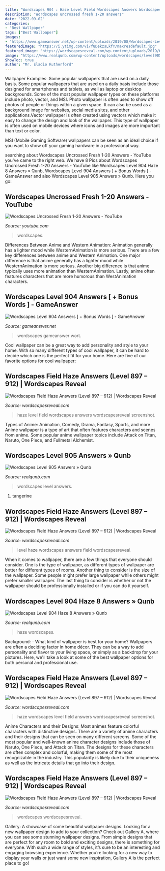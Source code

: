 ```yaml
---
title: "Wordscapes 904 : Haze Level Field Wordscapes Answers Wordscapesreveal Screenshot"
description: "Wordscapes uncrossed fresh 1-20 answers"
date: "2022-09-02"
categories:
- "Best Wallpaper"
tags: ["Best Wallpaper"]
images:
- "https://www.gameanswer.net/wp-content/uploads/2019/08/Wordscapes-Level-0904.png"
featuredImage: "https://i.ytimg.com/vi/f8DekzsLkfY/maxresdefault.jpg"
featured_image: "https://wordscapesreveal.com/wp-content/uploads/2019/03/Screenshot_16-10.png"
image: "https://www.realqunb.com/wp-content/uploads/wordscapes/level905.png"
ShowToc: true
author: "Mr. Eladio Rutherford"
---
```



Wallpaper Examples: Some popular wallpapers that are used on a daily basis.
Some popular wallpapers that are used on a daily basis include those designed for smartphones and tablets, as well as laptop or desktop backgrounds. Some of the most popular wallpaper types on these platforms include photo, vector, and MSI. 
Photo wallpaper is often used to show off photos of people or things within a given space. It can also be used as a background image for websites, social media sites, and other applications.Vector wallpaper is often created using vectors which make it easy to change the design and look of the wallpaper. This type of wallpaper is often used on mobile devices where icons and images are more important than text or color. 

MSI (Mobile Gaming Software) wallpapers can be seen as an ideal choice if you want to show off your gaming hardware in a professional way.

	

		
searching about Wordscapes Uncrossed Fresh 1-20 Answers - YouTube you've came to the right web. We have 8 Pics about Wordscapes Uncrossed Fresh 1-20 Answers - YouTube like Wordscapes Level 904 Haze 8 Answers » Qunb, Wordscapes Level 904 Answers [ + Bonus Words ] - GameAnswer and also Wordscapes Level 905 Answers » Qunb. Here you go:
		
    
## Wordscapes Uncrossed Fresh 1-20 Answers - YouTube

<img loading=lazy src="https://i.ytimg.com/vi/f8DekzsLkfY/maxresdefault.jpg" onerror="this.onerror=null;this.src='https://tse1.mm.bing.net/th?id=OIP.6stsdwKT8Utxoj64l7CUfAHaEK&amp;pid=15.1';" alt="Wordscapes Uncrossed Fresh 1-20 Answers - YouTube">

_Source: youtube.com_

>wordscapes. 

	

Differences Between Anime and Western Animation: Animation generally has a lighter mood while WesternAnimation is more serious.
There are a few key differences between anime and Western Animation. One major difference is that anime generally has a lighter mood while WesternAnimation is more serious. Another big difference is that anime typically uses more animation than WesternAnimation. Lastly, anime often features characters that are more humorous than WestAnimation characters.

    
## Wordscapes Level 904 Answers [ + Bonus Words ] - GameAnswer

<img loading=lazy src="https://www.gameanswer.net/wp-content/uploads/2019/08/Wordscapes-Level-0904.png" onerror="this.onerror=null;this.src='https://tse3.mm.bing.net/th?id=OIP.FlZjgdto2cckiOElLylW9wHaHD&amp;pid=15.1';" alt="Wordscapes Level 904 Answers [ + Bonus Words ] - GameAnswer">

_Source: gameanswer.net_

>wordscapes gameanswer wort. 

	

Cool wallpaper can be a great way to add personality and style to your home. With so many different types of cool wallpaper, it can be hard to decide which one is the perfect fit for your home. Here are five of our favorite options for cool wallpaper: 

    
## Wordscapes Field Haze Answers (Level 897 – 912) | Wordscapes Reveal

<img loading=lazy src="http://wordscapesreveal.com/wp-content/uploads/2019/03/Screenshot_1-10.png" onerror="this.onerror=null;this.src='https://tse1.mm.bing.net/th?id=OIP.uKfEQs4lN4LmYwsQ3EVy3AAAAA&amp;pid=15.1';" alt="Wordscapes Field Haze Answers (Level 897 – 912) | Wordscapes Reveal">

_Source: wordscapesreveal.com_

>haze level field wordscapes answers wordscapesreveal screenshot. 

	

Types of Anime: Animation, Comedy, Drama, Fantasy, Sports, and more
Anime wallpaper is a type of art that often features characters and scenes from anime. Some popular anime wallpaper topics include Attack on Titan, Naruto, One Piece, and Fullmetal Alchemist.

    
## Wordscapes Level 905 Answers » Qunb

<img loading=lazy src="https://www.realqunb.com/wp-content/uploads/wordscapes/level905.png" onerror="this.onerror=null;this.src='https://tse2.mm.bing.net/th?id=OIP.oTlMOTLzruPgGkxDg6U99gHaF7&amp;pid=15.1';" alt="Wordscapes Level 905 Answers » Qunb">

_Source: realqunb.com_

>wordscapes level answers. 

	

1. tangerine 

    
## Wordscapes Field Haze Answers (Level 897 – 912) | Wordscapes Reveal

<img loading=lazy src="https://wordscapesreveal.com/wp-content/uploads/2019/03/Screenshot_16-10.png" onerror="this.onerror=null;this.src='https://tse1.mm.bing.net/th?id=OIP.m5piDeM_ssJxpVe7gO7yeQAAAA&amp;pid=15.1';" alt="Wordscapes Field Haze Answers (Level 897 – 912) | Wordscapes Reveal">

_Source: wordscapesreveal.com_

>level haze wordscapes answers field wordscapesreveal. 

	

When it comes to wallpaper, there are a few things that everyone should consider. One is the type of wallpaper, as different types of wallpaper are better for different types of rooms. Another thing to consider is the size of the wallpaper. Some people might prefer large wallpaper while others might prefer smaller wallpaper. The last thing to consider is whether or not the wallpaper should be professionally installed or if you can do it yourself.

    
## Wordscapes Level 904 Haze 8 Answers » Qunb

<img loading=lazy src="https://www.realqunb.com/wp-content/uploads/2020/04/Level-904.jpeg" onerror="this.onerror=null;this.src='https://tse1.mm.bing.net/th?id=OIP.ny0yhp6t9IbiWgeRxU8R5wHaJQ&amp;pid=15.1';" alt="Wordscapes Level 904 Haze 8 Answers » Qunb">

_Source: realqunb.com_

>haze wordscapes. 

	

Background: - What kind of wallpaper is best for your home?
Wallpapers are often a deciding factor in home décor. They can be a way to add personality and flavor to your living space, or simply as a backdrop for your pictures. Here, we'll take a look at some of the best wallpaper options for both personal and professional use.

    
## Wordscapes Field Haze Answers (Level 897 – 912) | Wordscapes Reveal

<img loading=lazy src="http://wordscapesreveal.com/wp-content/uploads/2019/03/Screenshot_4-10.png" onerror="this.onerror=null;this.src='https://tse2.mm.bing.net/th?id=OIP.dq_lIupqYl44h3taY5QUCwAAAA&amp;pid=15.1';" alt="Wordscapes Field Haze Answers (Level 897 – 912) | Wordscapes Reveal">

_Source: wordscapesreveal.com_

>haze wordscapes level field answers wordscapesreveal screenshot. 

	

Anime Characters and their Designs: Most animes feature colorful characters with distinctive designs.
There are a variety of anime characters and their designs that can be seen on many different screens. Some of the most popular and well-known anime character designs include those of Naruto, One Piece, and Attack on Titan. The designs for these characters are often complex and colorful, making them some of the most recognizable in the industry. This popularity is likely due to their uniqueness as well as the intricate details that go into their design.

    
## Wordscapes Field Haze Answers (Level 897 – 912) | Wordscapes Reveal

<img loading=lazy src="http://wordscapesreveal.com/wp-content/uploads/2019/03/Screenshot_12-10-236x300.png" onerror="this.onerror=null;this.src='https://tse2.mm.bing.net/th?id=OIP.zAj7VRwUFwLL7oVsbwdNRQAAAA&amp;pid=15.1';" alt="Wordscapes Field Haze Answers (Level 897 – 912) | Wordscapes Reveal">

_Source: wordscapesreveal.com_

>wordscapes wordscapesreveal. 

	

Gallery: A showcase of some beautiful wallpaper designs.
Looking for a new wallpaper design to add to your collection? Check out Gallery A, where you can see some stunning wallpaper designs. From simple designs that are perfect for any room to bold and exciting designs, there is something for everyone. With such a wide range of styles, it’s sure to be an interesting and engaging browsing experience. Whether you’re looking for a new way to display your walls or just want some new inspiration, Gallery A is the perfect place to go!





	
	
